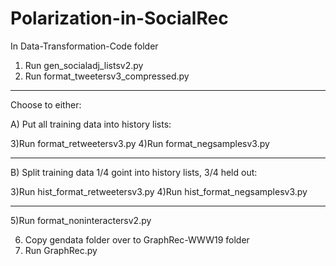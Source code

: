 # Polarization-in-SocialRec
In Data-Transformation-Code folder

1) Run gen_socialadj_listsv2.py
2) Run format_tweetersv3_compressed.py

-------------------------------------------
Choose to either:

A) Put all training data into history lists:

3)Run format_retweetersv3.py
4)Run format_negsamplesv3.py

-------------------------------------------

B) Split training data 1/4 goint into history lists, 3/4 held out:

3)Run hist_format_retweetersv3.py
4)Run hist_format_negsamplesv3.py

-------------------------------------------


5)Run format_noninteractersv2.py


6) Copy gendata folder over to GraphRec-WWW19 folder
7) Run GraphRec.py
